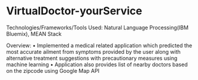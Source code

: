 # VirtualDoctor-yourService

Technologies/Frameworks/Tools Used: Natural Language Processing(IBM Bluemix), MEAN Stack

Overview:
• Implemented a medical related application which predicted the most accurate ailment from symptoms provided by the user along with alternative treatment suggestions with precautionary measures using machine learning
• Application also provides list of nearby doctors based on the zipcode using Google Map API

